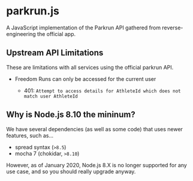 # parkrun.js

A JavaScript implementation of the Parkrun API gathered from reverse-engineering the official app.

## Upstream API Limitations

These are limitations with all services using the official parkrun API.

- Freedom Runs can only be accessed for the current user

  - 401: `Attempt to access details for AthleteId which does not match user AthleteId`

## Why is Node.js 8.10 the mininum?

We have several dependencies (as well as some code) that uses newer features, such as...

- spread syntax (`>8.5`)
- mocha 7 (chokidar, `>8.10`)

However, as of January 2020, Node.js 8.X is no longer supported for any use case, and so you should really upgrade anyway.
